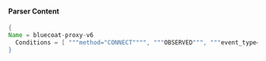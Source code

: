 #### Parser Content
```Java
{
Name = bluecoat-proxy-v6
  Conditions = [ """method="CONNECT"""", """OBSERVED""", """event_type="web-activity-allowed"""", """tcp""" ]
}
```